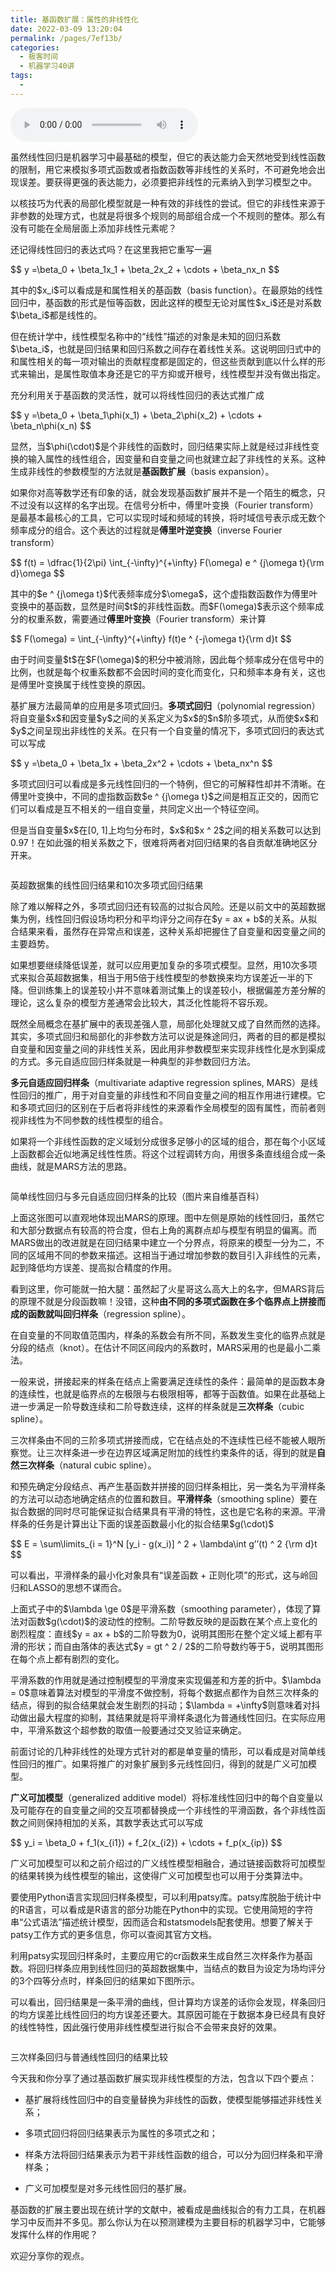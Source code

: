 ```yaml
---
title: 基函数扩展：属性的非线性化
date: 2022-03-09 13:20:04
permalink: /pages/7ef13b/
categories:
  - 极客时间
  - 机器学习40讲
tags:
  - 
---
```

<audio title="21.基函数扩展：属性的非线性化" src="https://static001.geekbang.org/resource/audio/35/19/3598c107a38ce2c3134f00296549d219.mp3" controls="controls"></audio> 
<p>虽然线性回归是机器学习中最基础的模型，但它的表达能力会天然地受到线性函数的限制，用它来模拟多项式函数或者指数函数等非线性的关系时，不可避免地会出现误差。要获得更强的表达能力，必须要把非线性的元素纳入到学习模型之中。</p>
<p>以核技巧为代表的局部化模型就是一种有效的非线性的尝试。但它的非线性来源于非参数的处理方式，也就是将很多个规则的局部组合成一个不规则的整体。那么有没有可能在全局层面上添加非线性元素呢？</p>
<p>还记得线性回归的表达式吗？在这里我把它重写一遍</p>
<p>$$ y =\beta_0 + \beta_1x_1 + \beta_2x_2 + \cdots + \beta_nx_n $$</p>
<p>其中的$x_i$可以看成是和属性相关的基函数（basis function）。在最原始的线性回归中，基函数的形式是恒等函数，因此这样的模型无论对属性$x_i$还是对系数$\beta_i$都是线性的。</p>
<p>但在统计学中，线性模型名称中的“线性”描述的对象是未知的回归系数$\beta_i$，也就是回归结果和回归系数之间存在着线性关系。这说明回归式中的和属性相关的每一项对输出的贡献程度都是固定的，但这些贡献到底以什么样的形式来输出，是属性取值本身还是它的平方抑或开根号，线性模型并没有做出指定。</p><!-- [[[read_end]]] -->
<p>充分利用关于基函数的灵活性，就可以将线性回归的表达式推广成</p>
<p>$$ y =\beta_0 + \beta_1\phi(x_1) + \beta_2\phi(x_2) + \cdots + \beta_n\phi(x_n) $$</p>
<p>显然，当$\phi(\cdot)$是个非线性的函数时，回归结果实际上就是经过非线性变换的输入属性的线性组合，因变量和自变量之间也就建立起了非线性的关系。这种生成非线性的参数模型的方法就是<strong>基函数扩展</strong>（basis expansion）。</p>
<p>如果你对高等数学还有印象的话，就会发现基函数扩展并不是一个陌生的概念，只不过没有以这样的名字出现。在信号分析中，傅里叶变换（Fourier transform）是最基本最核心的工具，它可以实现时域和频域的转换，将时域信号表示成无数个频率成分的组合。这个表达的过程就是<strong>傅里叶逆变换</strong>（inverse Fourier transform）</p>
<p>$$ f(t) = \dfrac{1}{2\pi} \int_{-\infty}^{+\infty} F(\omega) e ^ {j\omega t}{\rm d}\omega $$</p>
<p>其中的$e ^ {j\omega t}$代表频率成分$\omega$，这个虚指数函数作为傅里叶变换中的基函数，显然是时间$t$的非线性函数。而$F(\omega)$表示这个频率成分的权重系数，需要通过<strong>傅里叶变换</strong>（Fourier transform）来计算</p>
<p>$$ F(\omega) = \int_{-\infty}^{+\infty} f(t)e ^ {-j\omega t}{\rm d}t $$</p>
<p>由于时间变量$t$在$F(\omega)$的积分中被消除，因此每个频率成分在信号中的比例，也就是每个权重系数都不会因时间的变化而变化，只和频率本身有关，这也是傅里叶变换属于线性变换的原因。</p>
<p>基扩展方法最简单的应用是多项式回归。<strong>多项式回归</strong>（polynomial regression）将自变量$x$和因变量$y$之间的关系定义为$x$的$n$阶多项式，从而使$x$和$y$之间呈现出非线性的关系。在只有一个自变量的情况下，多项式回归的表达式可以写成</p>
<p>$$ y =\beta_0 + \beta_1x + \beta_2x^2 + \cdots + \beta_nx^n $$</p>
<p>多项式回归可以看成是多元线性回归的一个特例，但它的可解释性却并不清晰。在傅里叶变换中，不同的虚指数函数$e ^ {j\omega t}$之间是相互正交的，因而它们可以看成是互不相关的一组自变量，共同定义出一个特征空间。</p>
<p>但是当自变量$x$在[0, 1]上均匀分布时，$x$和$x ^ 2$之间的相关系数可以达到0.97！在如此强的相关系数之下，很难将两者对回归结果的各自贡献准确地区分开来。</p>
<p><img src="https://static001.geekbang.org/resource/image/13/09/13ef8ba4deea16d06b9d49d1b6e47a09.png" alt="" /></p>
<p><span class="reference">英超数据集的线性回归结果和10次多项式回归结果</span></p>
<p>除了难以解释之外，多项式回归还有较高的过拟合风险。还是以前文中的英超数据集为例，线性回归假设场均积分和平均评分之间存在$y = ax + b$的关系。从拟合结果来看，虽然存在异常点和误差，这种关系却把握住了自变量和因变量之间的主要趋势。</p>
<p>如果想要继续降低误差，就可以应用更加复杂的多项式模型。显然，用10次多项式来拟合英超数据集，相当于用5倍于线性模型的参数换来均方误差近一半的下降。但训练集上的误差较小并不意味着测试集上的误差较小，根据偏差方差分解的理论，这么复杂的模型方差通常会比较大，其泛化性能将不容乐观。</p>
<p>既然全局概念在基扩展中的表现差强人意，局部化处理就又成了自然而然的选择。其实，多项式回归和局部化的非参数方法可以说是殊途同归，两者的目的都是模拟自变量和因变量之间的非线性关系，因此用非参数模型来实现非线性化是水到渠成的方式。多元自适应回归样条就是一种典型的非参数回归方法。</p>
<p><strong>多元自适应回归样条</strong>（multivariate adaptive regression splines, MARS）是线性回归的推广，用于对自变量的非线性和不同自变量之间的相互作用进行建模。它和多项式回归的区别在于后者将非线性的来源看作全局模型的固有属性，而前者则视非线性为不同参数的线性模型的组合。</p>
<p>如果将一个非线性函数的定义域划分成很多足够小的区域的组合，那在每个小区域上函数都会近似地满足线性性质。将这个过程调转方向，用很多条直线组合成一条曲线，就是MARS方法的思路。</p>
<p><img src="https://static001.geekbang.org/resource/image/df/87/df95ba0cecf5a300beb3808d29d82e87.png" alt="" /></p>
<p><span class="reference">简单线性回归与多元自适应回归样条的比较（图片来自维基百科）</span></p>
<p>上面这张图可以直观地体现出MARS的原理。图中左侧是原始的线性回归，虽然它和大部分数据点有较高的符合度，但右上角的离群点却与模型有明显的偏离。而MARS做出的改进就是在回归结果中建立一个分界点，将原来的模型一分为二，不同的区域用不同的参数来描述。这相当于通过增加参数的数目引入非线性的元素，起到降低均方误差、提高拟合精度的作用。</p>
<p>看到这里，你可能就一拍大腿：虽然起了火星哥这么高大上的名字，但MARS背后的原理不就是分段函数嘛！没错，这种<strong>由不同的多项式函数在多个临界点上拼接而成的函数就叫回归样条</strong>（regression spline）。</p>
<p>在自变量的不同取值范围内，样条的系数会有所不同，系数发生变化的临界点就是分段的结点（knot）。在估计不同区间段内的系数时，MARS采用的也是最小二乘法。</p>
<p>一般来说，拼接起来的样条在结点上需要满足连续性的条件：最简单的是函数本身的连续性，也就是临界点的左极限与右极限相等，都等于函数值。如果在此基础上进一步满足一阶导数连续和二阶导数连续，这样的样条就是<strong>三次样条</strong>（cubic spline）。</p>
<p>三次样条由不同的三阶多项式拼接而成，它在结点处的不连续性已经不能被人眼所察觉。让三次样条进一步在边界区域满足附加的线性约束条件的话，得到的就是<strong>自然三次样条</strong>（natural cubic spline）。</p>
<p>和预先确定分段结点、再产生基函数并拼接的回归样条相比，另一类名为平滑样条的方法可以动态地确定结点的位置和数目。<strong>平滑样条</strong>（smoothing spline）要在拟合数据的同时尽可能保证拟合结果具有平滑的特性，这也是它名称的来源。平滑样条的任务是计算出让下面的误差函数最小化的拟合结果$g(\cdot)$</p>
<p>$$ E = \sum\limits_{i = 1}^N [y_i - g(x_i)] ^ 2 + \lambda\int g’’(t) ^ 2 {\rm d}t $$</p>
<p>可以看出，平滑样条的最小化对象具有“误差函数 + 正则化项”的形式，这与岭回归和LASSO的思想不谋而合。</p>
<p>上面式子中的$\lambda \ge 0$是平滑系数（smoothing parameter），体现了算法对函数$g(\cdot)$的波动性的控制。二阶导数反映的是函数在某个点上变化的剧烈程度：直线$y = ax + b$的二阶导数为0，说明其图形在整个定义域上都有平滑的形状；而自由落体的表达式$y = gt ^ 2 / 2$的二阶导数约等于5，说明其图形在每个点上都有剧烈的变化。</p>
<p>平滑系数的作用就是通过控制模型的平滑度来实现偏差和方差的折中。$\lambda = 0$意味着算法对模型的平滑度不做控制，将每个数据点都作为自然三次样条的结点，得到的拟合结果就会发生剧烈的抖动；$\lambda = +\infty$则意味着对抖动做出最大程度的抑制，其结果就是将平滑样条退化为普通线性回归。在实际应用中，平滑系数这个超参数的取值一般要通过交叉验证来确定。</p>
<p>前面讨论的几种非线性的处理方式针对的都是单变量的情形，可以看成是对简单线性回归的推广。如果将推广的对象扩展到多元线性回归，得到的就是广义可加模型。</p>
<p><strong>广义可加模型</strong>（generalized additive model）将标准线性回归中的每个自变量以及可能存在的自变量之间的交互项都替换成一个非线性的平滑函数，各个非线性函数之间则保持相加的关系，其数学表达式可以写成</p>
<p>$$ y_i = \beta_0 + f_1(x_{i1}) + f_2(x_{i2}) + \cdots + f_p(x_{ip}) $$</p>
<p>广义可加模型可以和之前介绍过的广义线性模型相融合，通过链接函数将可加模型的结果转换为线性模型的输出，这使得广义可加模型也可以用于分类算法中。</p>
<p>要使用Python语言实现回归样条模型，可以利用patsy库。patsy库脱胎于统计中的R语言，可以看成是R语言的部分功能在Python中的实现。它使用简短的字符串“公式语法”描述统计模型，因而适合和statsmodels配套使用。想要了解关于patsy工作方式的更多信息，你可以查阅其官方文档。</p>
<p>利用patsy实现回归样条时，主要应用它的cr函数来生成自然三次样条作为基函数。将回归样条应用到线性回归的英超数据集中，当结点的数目为设定为场均评分的3个四等分点时，样条回归的结果如下图所示。</p>
<p>可以看出，回归结果是一条平滑的曲线，但计算均方误差的话你会发现，样条回归的均方误差比线性回归的均方误差还要大。其原因可能在于数据本身已经具有良好的线性特性，因此强行使用非线性模型进行拟合不会带来良好的效果。</p>
<p><img src="https://static001.geekbang.org/resource/image/e0/cd/e09bdf38d7447dfc81c3b67e88293ecd.png" alt="" /></p>
<p><span class="reference">三次样条回归与普通线性回归的结果比较</span></p>
<p>今天我和你分享了通过基函数扩展实现非线性模型的方法，包含以下四个要点：</p>
<ul>
<li>
<p><span class="orange"> 基扩展将线性回归中的自变量替换为非线性的函数，使模型能够描述非线性关系；</span></p>
</li>
<li>
<p><span class="orange">多项式回归将回归结果表示为属性的多项式之和；</span></p>
</li>
<li>
<p><span class="orange">样条方法将回归结果表示为若干非线性函数的组合，可以分为回归样条和平滑样条；</span></p>
</li>
<li>
<p><span class="orange">广义可加模型是对多元线性回归的基扩展。</span></p>
</li>
</ul>
<p>基函数的扩展主要出现在统计学的文献中，被看成是曲线拟合的有力工具，在机器学习中反而并不多见。那么你认为在以预测建模为主要目标的机器学习中，它能够发挥什么样的作用呢？</p>
<p>欢迎分享你的观点。</p>
<p><img src="https://static001.geekbang.org/resource/image/f2/13/f2bb0f0fac876ee534b134b1ac067113.jpg" alt="" /></p>
<p></p>
